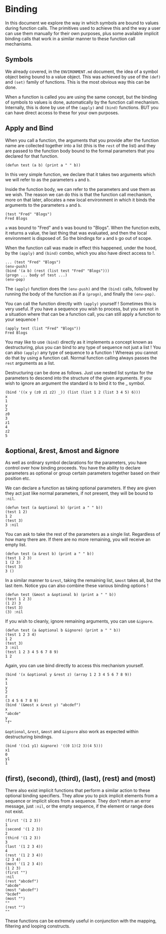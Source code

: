 # Binding

In this document we explore the way in which symbols are bound to values during
function calls. The primitives used to achieve this and the way a user can use
them manually for their own purposes, plus some available implicit binding
calls that work in a similar manner to these function call mechanisms.

## Symbols

We already covered, in the `ENVIRONMENT.md` document, the idea of a symbol
object being bound to a value object. This was achieved by use of the `(def)`
and `(set)` family of functions. This is the most obvious way this can be done.

When a function is called you are using the same concept, but the binding of
symbols to values is done, automatically by the function call mechanism.
Internally, this is done by use of the `(apply)` and `(bind)` functions. BUT
you can have direct access to these for your own purposes.

## Apply and Bind

When you call a function, the arguments that you provide after the function
name are collected together into a list (this is the `rest` of the list) and
they are passed to the function body bound to the formal parameters that you
declared for that function.

```vdu
(defun test (a b) (print a " " b))
```

In this very simple function, we declare that it takes two arguments which we
will refer to as the parameters `a` and `b`.

Inside the function body, we can refer to the parameters and use them as we
wish. The reason we can do this is that the function call mechanism, more on
that later, allocates a new local environment in which it binds the arguments
to the parameters `a` and `b`.

```vdu
(test "Fred" "Blogs")
Fred Blogs
```

`a` was bound to "Fred" and `b` was bound to "Blogs". When the function exits,
it returns a value, the last thing that was evaluated, and then the local
environment is disposed of. So the bindings for `a` and `b` go out of scope.

When the function call was made in effect this happened, under the hood, by the
`(apply)` and `(bind)` combo, which you also have direct access to !.

```vdu
... (test "Fred" "Blogs")
(env-push)
(bind '(a b) (rest (list test "Fred" "Blogs")))
(progn ... body of test ...)
(env-pop)
```

The `(apply)` function does the `(env-push)` and the `(bind)` calls, followed
by running the body of the function as if a `(progn)`, and finally the
`(env-pop)`.

You can call the function directly with `(apply)` yourself ! Sometimes this is
very useful. If you have a sequence you wish to process, but you are not in a
situation where that can be a function call, you can still apply a function to
your sequence !

```vdu
(apply test (list "Fred" "Blogs"))
Fred Blogs
```

You may like to use `(bind)` directly as it implements a concept known as
destructuring, plus you can bind to any type of sequence not just a list ! You
can also `(apply)` any type of sequence to a function ! Whereas you cannot do
that by using a function call. Normal function calling always passes the `rest`
arguments as a list.

Destructuring can be done as follows. Just use nested list syntax for the
parameters to descend into the structure of the given arguments. If you wish to
ignore an argument the standard is to bind it to the _ symbol.

```vdu
(bind '((x y (z0 z1 z2) _)) (list (list 1 2 (list 3 4 5) 6)))
x
1
y
2
z0
3
z1
4
z2
5
```

## &optional, &rest, &most and &ignore

As well as ordinary symbol declarations for the parameters, you have control
over how binding proceeds. You have the ability to declare parameters as
optional or group certain parameters together based on their position etc.

We can declare a function as taking optional parameters. If they are given they
act just like normal parameters, if not present, they will be bound to `:nil`.

```vdu
(defun test (a &optional b) (print a " " b))
(test 1 2)
1 2
(test 3)
3 :nil
```

You can ask to take the rest of the parameters as a single list. Regardless of how many there are. If there are no more remaining, you will receive an empty list.

```vdu
(defun test (a &rest b) (print a " " b))
(test 1 2 3)
1 (2 3)
(test 3)
3 ()
```

In a similar manner to `&rest`, taking the remaining list, `&most` takes all,
but the last item. Notice ypu can also combine these various binding options !

```vdu
(defun test (&most a &optional b) (print a " " b))
(test 1 2 3)
(1 2) 3
(test 3)
(3) :nil
```

If you wish to cleanly, ignore remaining arguments, you can use `&ignore`.

```vdu
(defun test (a &optional b &ignore) (print a " " b))
(test 1 2 3 4)
1 2
(test 3)
3 :nil
(test 1 2 3 4 5 6 7 8 9)
1 2
```

Again, you can use bind directly to access this mechanism yourself.

```vdu
(bind '(x &optional y &rest z) (array 1 2 3 4 5 6 7 8 9))
x
1
y
2
z
(3 4 5 6 7 8 9)
(bind '(&most x &rest y) "abcdef")
x
"abcde"
y
"f"
```

`&optional`, `&rest`, `&most` and `&ignore` also work as expected within
destructuring bindings.

```vdu
(bind '((x1 y1) &ignore) '((0 1)(2 3)(4 5)))
x1
0
y1
1
```

## (first), (second), (third), (last), (rest) and (most)

 There also exist implicit functions that perform a similar action to these
 optional binding specifiers. They allow you to pick implicit elements from a
 sequence or implicit slices from a sequence. They don't return an error
 message, just `:nil`, or the empty sequence, if the element or range does not
 exist.

```vdu
(first '(1 2 3))
1
(second '(1 2 3))
2
(third '(1 2 3))
3
(last '(1 2 3 4))
4
(rest '(1 2 3 4))
(2 3 4)
(most '(1 2 3 4))
(1 2 3)
(first "")
:nil
(rest "abcdef")
"abcde"
(most "abcdef")
"bcdef"
(most "")
""
(rest "")
""
```

These functions can be extremely useful in conjunction with the mapping,
filtering and looping constructs.

